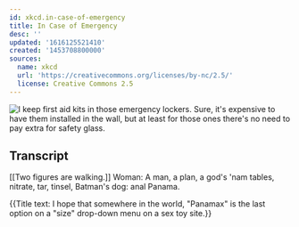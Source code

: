 ```yaml
---
id: xkcd.in-case-of-emergency
title: In Case of Emergency
desc: ''
updated: '1616125521410'
created: '1453708800000'
sources:
  name: xkcd
  url: 'https://creativecommons.org/licenses/by-nc/2.5/'
  license: Creative Commons 2.5
---
```

![I keep first aid kits in those emergency lockers. Sure, it's expensive to have them installed in the wall, but at least for those ones there's no need to pay extra for safety glass.](https://imgs.xkcd.com/comics/in_case_of_emergency.png)

## Transcript
[[Two figures are walking.]]
Woman: A man, a plan, a god's 'nam tables, nitrate, tar, tinsel, Batman's dog: anal Panama.

{{Title text: I hope that somewhere in the world, "Panamax" is the last option on a "size" drop-down menu on a sex toy site.}}
